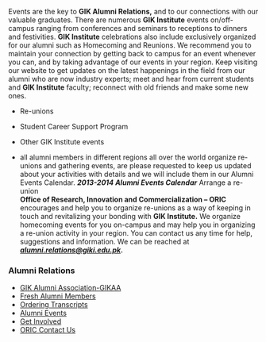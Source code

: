 Events are the key to **GIK Alumni Relations,** and to our connections with our valuable graduates. There are numerous **GIK Institute** events on/off-campus ranging from conferences and seminars to receptions to dinners and festivities. **GIK Institute** celebrations also include exclusively organized for our alumni such as Homecoming and Reunions.
We recommend you to maintain your connection by getting back to campus for an event whenever you can, and by taking advantage of our events in your region. Keep visiting our website to get updates on the latest happenings in the field from our alumni who are now industry experts; meet and hear from current students and **GIK Institute** faculty; reconnect with old friends and make some new ones.
  * Re-unions
  * Student Career Support Program
  * Other GIK Institute events


* all alumni members in different regions all over the world organize re-unions and gathering events, are please requested to keep us updated about your activities with details and we will include them in our Alumni Events Calendar.
_**2013-2014 Alumni Events Calendar**_
Arrange a re-union  
**Office of Research, Innovation and Commercialization – ORIC** encourages and help you to organize re-unions as a way of keeping in touch and revitalizing your bonding with **GIK Institute.** We organize homecoming events for you on-campus and may help you in organizing a re-union activity in your region. You can contact us any time for help, suggestions and information. We can be reached at  _**alumni.relations@giki.edu.pk**_**.**
### Alumni Relations
  * [GIK Alumni Association-GIKAA](https://giki.edu.pk/gik-alumni-association-gikaa/)
  * [Fresh Alumni Members](https://giki.edu.pk/fresh-alumni-members/)
  * [Ordering Transcripts](https://giki.edu.pk/ordering-transcripts/)
  * [Alumni Events](https://giki.edu.pk/alumni-events/)
  * [Get Involved](https://giki.edu.pk/get-involved/)
  * [ORIC Contact Us](https://giki.edu.pk/oric-contact-us/)


